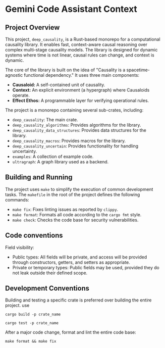 # Gemini Code Assistant Context

## Project Overview

This project, `deep_causality`, is a Rust-based monorepo for a computational causality library. It enables fast,
context-aware causal reasoning over complex multi-stage causality models. The library is designed for dynamic systems
where time is not linear, causal rules can change, and context is dynamic.

The core of the library is built on the idea of "Causality is a spacetime-agnostic functional dependency." It uses three
main components:

* **Causaloid:** A self-contained unit of causality.
* **Context:** An explicit environment (a hypergraph) where Causaloids operate.
* **Effect Ethos:** A programmable layer for verifying operational rules.

The project is a monorepo containing several sub-crates, including:

* `deep_causality`: The main crate.
* `deep_causality_algorithms`: Provides algorithms for the library.
* `deep_causality_data_structures`: Provides data structures for the library.
* `deep_causality_macros`: Provides macros for the library.
* `deep_causality_uncertain`: Provides functionality for handling uncertainty.
* `examples`: A collection of example code.
* `ultragraph`: A graph library used as a backend.


## Building and Running

The project uses `make` to simplify the execution of common development tasks. The `makefile` in the root of the project
defines the following commands:

* `make fix`: Fixes linting issues as reported by `clippy`.
* `make format`: Formats all code according to the `cargo fmt` style.
* `make check`: Checks the code base for security vulnerabilities.

## Code conventions

Field visibility:

* Public types: All fields will be private, and access will be provided through
  constructors, getters, and setters as appropriate.
* Private or temporary types: Public fields may be used, provided they do not
  leak outside their defined scope.

## Development Conventions


Building and testing a specific crate is preferred over building the entire project. use

`cargo build -p crate_name`

`cargo test -p crate_name`

After a major code change, format and lint the entire code base:

`make format && make fix`